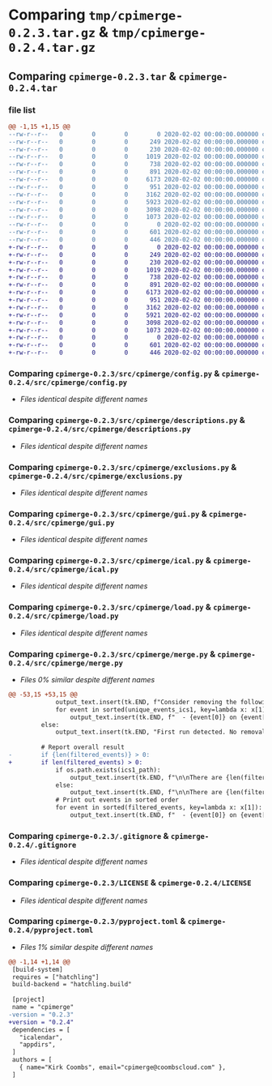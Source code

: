 # Comparing `tmp/cpimerge-0.2.3.tar.gz` & `tmp/cpimerge-0.2.4.tar.gz`

## Comparing `cpimerge-0.2.3.tar` & `cpimerge-0.2.4.tar`

### file list

```diff
@@ -1,15 +1,15 @@
--rw-r--r--   0        0        0        0 2020-02-02 00:00:00.000000 cpimerge-0.2.3/src/cpimerge/__init__.py
--rw-r--r--   0        0        0      249 2020-02-02 00:00:00.000000 cpimerge-0.2.3/src/cpimerge/__main__.py
--rw-r--r--   0        0        0      230 2020-02-02 00:00:00.000000 cpimerge-0.2.3/src/cpimerge/backup.py
--rw-r--r--   0        0        0     1019 2020-02-02 00:00:00.000000 cpimerge-0.2.3/src/cpimerge/config.py
--rw-r--r--   0        0        0      738 2020-02-02 00:00:00.000000 cpimerge-0.2.3/src/cpimerge/descriptions.py
--rw-r--r--   0        0        0      891 2020-02-02 00:00:00.000000 cpimerge-0.2.3/src/cpimerge/exclusions.py
--rw-r--r--   0        0        0     6173 2020-02-02 00:00:00.000000 cpimerge-0.2.3/src/cpimerge/gui.py
--rw-r--r--   0        0        0      951 2020-02-02 00:00:00.000000 cpimerge-0.2.3/src/cpimerge/ical.py
--rw-r--r--   0        0        0     3162 2020-02-02 00:00:00.000000 cpimerge-0.2.3/src/cpimerge/load.py
--rw-r--r--   0        0        0     5923 2020-02-02 00:00:00.000000 cpimerge-0.2.3/src/cpimerge/merge.py
--rw-r--r--   0        0        0     3098 2020-02-02 00:00:00.000000 cpimerge-0.2.3/.gitignore
--rw-r--r--   0        0        0     1073 2020-02-02 00:00:00.000000 cpimerge-0.2.3/LICENSE
--rw-r--r--   0        0        0        0 2020-02-02 00:00:00.000000 cpimerge-0.2.3/README.md
--rw-r--r--   0        0        0      601 2020-02-02 00:00:00.000000 cpimerge-0.2.3/pyproject.toml
--rw-r--r--   0        0        0      446 2020-02-02 00:00:00.000000 cpimerge-0.2.3/PKG-INFO
+-rw-r--r--   0        0        0        0 2020-02-02 00:00:00.000000 cpimerge-0.2.4/src/cpimerge/__init__.py
+-rw-r--r--   0        0        0      249 2020-02-02 00:00:00.000000 cpimerge-0.2.4/src/cpimerge/__main__.py
+-rw-r--r--   0        0        0      230 2020-02-02 00:00:00.000000 cpimerge-0.2.4/src/cpimerge/backup.py
+-rw-r--r--   0        0        0     1019 2020-02-02 00:00:00.000000 cpimerge-0.2.4/src/cpimerge/config.py
+-rw-r--r--   0        0        0      738 2020-02-02 00:00:00.000000 cpimerge-0.2.4/src/cpimerge/descriptions.py
+-rw-r--r--   0        0        0      891 2020-02-02 00:00:00.000000 cpimerge-0.2.4/src/cpimerge/exclusions.py
+-rw-r--r--   0        0        0     6173 2020-02-02 00:00:00.000000 cpimerge-0.2.4/src/cpimerge/gui.py
+-rw-r--r--   0        0        0      951 2020-02-02 00:00:00.000000 cpimerge-0.2.4/src/cpimerge/ical.py
+-rw-r--r--   0        0        0     3162 2020-02-02 00:00:00.000000 cpimerge-0.2.4/src/cpimerge/load.py
+-rw-r--r--   0        0        0     5921 2020-02-02 00:00:00.000000 cpimerge-0.2.4/src/cpimerge/merge.py
+-rw-r--r--   0        0        0     3098 2020-02-02 00:00:00.000000 cpimerge-0.2.4/.gitignore
+-rw-r--r--   0        0        0     1073 2020-02-02 00:00:00.000000 cpimerge-0.2.4/LICENSE
+-rw-r--r--   0        0        0        0 2020-02-02 00:00:00.000000 cpimerge-0.2.4/README.md
+-rw-r--r--   0        0        0      601 2020-02-02 00:00:00.000000 cpimerge-0.2.4/pyproject.toml
+-rw-r--r--   0        0        0      446 2020-02-02 00:00:00.000000 cpimerge-0.2.4/PKG-INFO
```

### Comparing `cpimerge-0.2.3/src/cpimerge/config.py` & `cpimerge-0.2.4/src/cpimerge/config.py`

 * *Files identical despite different names*

### Comparing `cpimerge-0.2.3/src/cpimerge/descriptions.py` & `cpimerge-0.2.4/src/cpimerge/descriptions.py`

 * *Files identical despite different names*

### Comparing `cpimerge-0.2.3/src/cpimerge/exclusions.py` & `cpimerge-0.2.4/src/cpimerge/exclusions.py`

 * *Files identical despite different names*

### Comparing `cpimerge-0.2.3/src/cpimerge/gui.py` & `cpimerge-0.2.4/src/cpimerge/gui.py`

 * *Files identical despite different names*

### Comparing `cpimerge-0.2.3/src/cpimerge/ical.py` & `cpimerge-0.2.4/src/cpimerge/ical.py`

 * *Files identical despite different names*

### Comparing `cpimerge-0.2.3/src/cpimerge/load.py` & `cpimerge-0.2.4/src/cpimerge/load.py`

 * *Files identical despite different names*

### Comparing `cpimerge-0.2.3/src/cpimerge/merge.py` & `cpimerge-0.2.4/src/cpimerge/merge.py`

 * *Files 0% similar despite different names*

```diff
@@ -53,15 +53,15 @@
             output_text.insert(tk.END, f"Consider removing the following events from your calendar. They existed in '{ics1_path}' but are not in '{ics2_path}' and thus may no longer be relevant:\n")
             for event in sorted(unique_events_ics1, key=lambda x: x[1]):
                 output_text.insert(tk.END, f"  - {event[0]} on {event[1].date()}\n")
         else:
             output_text.insert(tk.END, "First run detected. No removals from the current calendar are suggested.\n")
 
         # Report overall result
-        if {len(filtered_events)} > 0:
+        if len(filtered_events) > 0:
             if os.path.exists(ics1_path):
                 output_text.insert(tk.END, f"\n\nThere are {len(filtered_events)} new event(s) in:\n\t'{ics2_path}'\nThat do not exist in: '{ics1_path}'\nThese event(s) will be output to:\n\t'{output_path}'\nThese event(s) are:\n")
             else:
                 output_text.insert(tk.END, f"\n\nThere are {len(filtered_events)} new event(s) in:\n\t'{ics2_path}'\nThey will be output to:\n\t'{output_path}'\nThese event(s) are:\n")
             # Print out events in sorted order
             for event in sorted(filtered_events, key=lambda x: x[1]):
                 output_text.insert(tk.END, f"  - {event[0]} on {event[1].date()}\n")
```

### Comparing `cpimerge-0.2.3/.gitignore` & `cpimerge-0.2.4/.gitignore`

 * *Files identical despite different names*

### Comparing `cpimerge-0.2.3/LICENSE` & `cpimerge-0.2.4/LICENSE`

 * *Files identical despite different names*

### Comparing `cpimerge-0.2.3/pyproject.toml` & `cpimerge-0.2.4/pyproject.toml`

 * *Files 1% similar despite different names*

```diff
@@ -1,14 +1,14 @@
 [build-system]
 requires = ["hatchling"]
 build-backend = "hatchling.build"
 
 [project]
 name = "cpimerge"
-version = "0.2.3"
+version = "0.2.4"
 dependencies = [
   "icalendar",
   "appdirs",
 ]
 authors = [
   { name="Kirk Coombs", email="cpimerge@coombscloud.com" },
 ]
```

